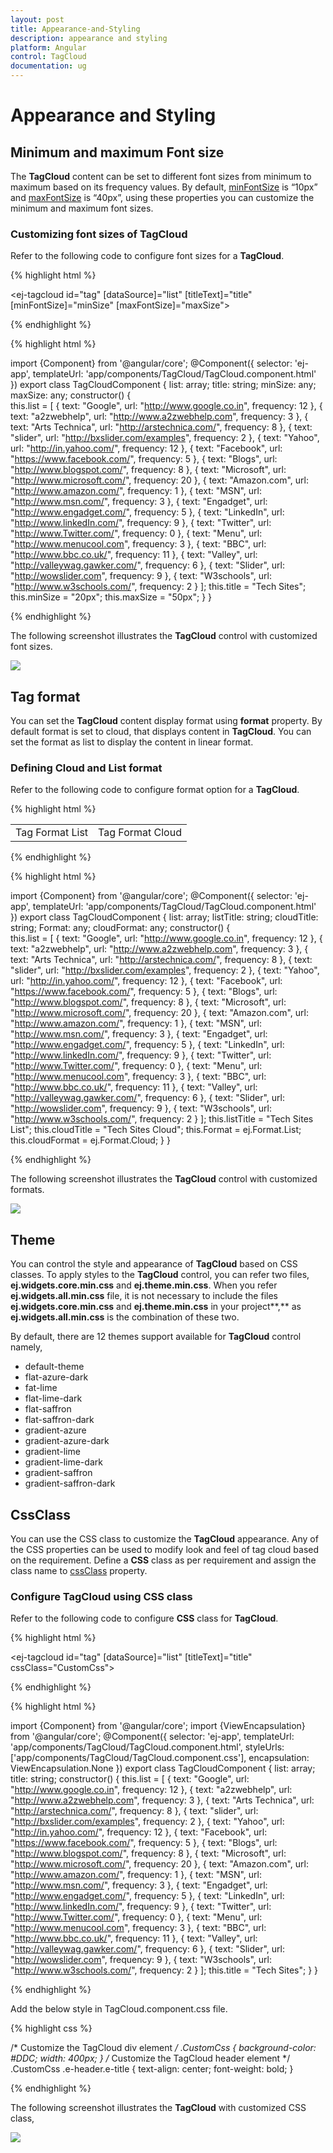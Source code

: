 ```yaml
---
layout: post
title: Appearance-and-Styling
description: appearance and styling
platform: Angular
control: TagCloud
documentation: ug
---
```


# Appearance and Styling

## Minimum and maximum Font size

The **TagCloud** content can be set to different font sizes from minimum to maximum based on its frequency values. By default, [minFontSize](https://help.syncfusion.com/api/js/ejtagcloud#members:minfontsize) is “10px” and [maxFontSize](https://help.syncfusion.com/api/js/ejtagcloud#members:maxfontsize) is “40px”, using these properties you can customize the minimum and maximum font sizes.

### Customizing font sizes of TagCloud

Refer to the following code to configure font sizes for a **TagCloud**.

{% highlight html %}

<ej-tagcloud id="tag" [dataSource]="list" [titleText]="title" [minFontSize]="minSize" [maxFontSize]="maxSize"></ej-tagcloud>

{% endhighlight %}

{% highlight html %}

import {Component} from '@angular/core';
@Component({
    selector: 'ej-app',
    templateUrl: 'app/components/TagCloud/TagCloud.component.html'
    })
export class TagCloudComponent {
    list: array;
    title: string;
    minSize: any;
    maxSize: any;
    constructor() {      
    this.list = [
    { text: "Google", url: "http://www.google.co.in", frequency: 12 },
    { text: "a2zwebhelp", url: "http://www.a2zwebhelp.com", frequency: 3 },
    { text: "Arts Technica", url: "http://arstechnica.com/", frequency: 8 },
    { text: "slider", url: "http://bxslider.com/examples", frequency: 2 },
    { text: "Yahoo", url: "http://in.yahoo.com/", frequency: 12 },
    { text: "Facebook", url: "https://www.facebook.com/", frequency: 5 },
    { text: "Blogs", url: "http://www.blogspot.com/", frequency: 8 },
    { text: "Microsoft", url: "http://www.microsoft.com/", frequency: 20 },
    { text: "Amazon.com", url: "http://www.amazon.com/", frequency: 1 },
    { text: "MSN", url: "http://www.msn.com/", frequency: 3 },
    { text: "Engadget", url: "http://www.engadget.com/", frequency: 5 },
    { text: "LinkedIn", url: "http://www.linkedIn.com/", frequency: 9 },
    { text: "Twitter", url: "http://www.Twitter.com/", frequency: 0 },
    { text: "Menu", url: "http://www.menucool.com", frequency: 3 },
    { text: "BBC", url: "http://www.bbc.co.uk/", frequency: 11 },
    { text: "Valley", url: "http://valleywag.gawker.com/", frequency: 6 },
    { text: "Slider", url: "http://wowslider.com", frequency: 9 },
    { text: "W3schools", url: "http://www.w3schools.com/", frequency: 2 }
    ];
    this.title = "Tech Sites";
    this.minSize = "20px";
    this.maxSize = "50px";
    }
}

{% endhighlight %}

The following screenshot illustrates the **TagCloud** control with customized font sizes.

![](Appearance-and-Styling_images/Appearance-and-Styling_img1.png) 


## Tag format

You can set the **TagCloud** content display format using **format** property. By default format is set to cloud, that displays content in **TagCloud**. You can set the format as list to display the content in linear format.

### Defining Cloud and List format

Refer to the following code to configure format option for a **TagCloud**.

{% highlight html %}

<table>
<tr>
<td>
<span>Tag Format List</span><br/>
<ej-tagcloud id="tag" [dataSource]="list" [titleText]="listTitle" [format]="Format"></ej-tagcloud>
</td>
<td>
<span>Tag Format Cloud</span><br/>
<ej-tagcloud id="tag" [dataSource]="list" [titleText]="cloudTitle" [format]="cloudFormat"></ej-tagcloud>
</td>
</tr>
</table>
{% endhighlight %}

{% highlight html %}

import {Component} from '@angular/core';
@Component({
    selector: 'ej-app',
    templateUrl: 'app/components/TagCloud/TagCloud.component.html'
    })
export class TagCloudComponent {
    list: array;
    listTitle: string;
    cloudTitle: string;
    Format: any;
    cloudFormat: any;
    constructor() {      
    this.list = [
    { text: "Google", url: "http://www.google.co.in", frequency: 12 },
    { text: "a2zwebhelp", url: "http://www.a2zwebhelp.com", frequency: 3 },
    { text: "Arts Technica", url: "http://arstechnica.com/", frequency: 8 },
    { text: "slider", url: "http://bxslider.com/examples", frequency: 2 },
    { text: "Yahoo", url: "http://in.yahoo.com/", frequency: 12 },
    { text: "Facebook", url: "https://www.facebook.com/", frequency: 5 },
    { text: "Blogs", url: "http://www.blogspot.com/", frequency: 8 },
    { text: "Microsoft", url: "http://www.microsoft.com/", frequency: 20 },
    { text: "Amazon.com", url: "http://www.amazon.com/", frequency: 1 },
    { text: "MSN", url: "http://www.msn.com/", frequency: 3 },
    { text: "Engadget", url: "http://www.engadget.com/", frequency: 5 },
    { text: "LinkedIn", url: "http://www.linkedIn.com/", frequency: 9 },
    { text: "Twitter", url: "http://www.Twitter.com/", frequency: 0 },
    { text: "Menu", url: "http://www.menucool.com", frequency: 3 },
    { text: "BBC", url: "http://www.bbc.co.uk/", frequency: 11 },
    { text: "Valley", url: "http://valleywag.gawker.com/", frequency: 6 },
    { text: "Slider", url: "http://wowslider.com", frequency: 9 },
    { text: "W3schools", url: "http://www.w3schools.com/", frequency: 2 }
    ];
    this.listTitle = "Tech Sites List";
    this.cloudTitle = "Tech Sites Cloud";
    this.Format = ej.Format.List;
    this.cloudFormat = ej.Format.Cloud;
    }
}

{% endhighlight %}

The following screenshot illustrates the **TagCloud** control with customized formats.

![](Appearance-and-Styling_images/Appearance-and-Styling_img2.png) 


## Theme

You can control the style and appearance of **TagCloud** based on CSS classes. To apply styles to the **TagCloud** control, you can refer two files, **ej.widgets.core.min.css** and **ej.theme.min.css**. When you refer **ej.widgets.all.min.css** file, it is not necessary to include the files **ej.widgets.core.min.css** and **ej.theme.min.css** in your project**,** as **ej.widgets.all.min.css** is the combination of these two. 

By default, there are 12 themes support available for **TagCloud** control namely,

* default-theme
* flat-azure-dark
* fat-lime
* flat-lime-dark
* flat-saffron
* flat-saffron-dark
* gradient-azure
* gradient-azure-dark
* gradient-lime
* gradient-lime-dark
* gradient-saffron
* gradient-saffron-dark

## CssClass

You can use the CSS class to customize the **TagCloud** appearance. Any of the CSS properties can be used to modify look and feel of tag cloud based on the requirement. Define a **CSS** class as per requirement and assign the class name to [cssClass](https://help.syncfusion.com/api/js/ejtagcloud#members:cssclass) property.

### Configure TagCloud using CSS class

Refer to the following code to configure **CSS** class for **TagCloud**.

{% highlight html %}

<ej-tagcloud id="tag" [dataSource]="list" [titleText]="title" cssClass="CustomCss"></ej-tagcloud>

{% endhighlight %}

{% highlight html %}

import {Component} from '@angular/core';
import {ViewEncapsulation} from '@angular/core'; 
@Component({
    selector: 'ej-app',
    templateUrl: 'app/components/TagCloud/TagCloud.component.html',
    styleUrls: ['app/components/TagCloud/TagCloud.component.css'],
    encapsulation: ViewEncapsulation.None
    })
export class TagCloudComponent {
    list: array;
    title: string;
    constructor() {
    this.list = [
    { text: "Google", url: "http://www.google.co.in", frequency: 12 },
    { text: "a2zwebhelp", url: "http://www.a2zwebhelp.com", frequency: 3 },
    { text: "Arts Technica", url: "http://arstechnica.com/", frequency: 8 },
    { text: "slider", url: "http://bxslider.com/examples", frequency: 2 },
    { text: "Yahoo", url: "http://in.yahoo.com/", frequency: 12 },
    { text: "Facebook", url: "https://www.facebook.com/", frequency: 5 },
    { text: "Blogs", url: "http://www.blogspot.com/", frequency: 8 },
    { text: "Microsoft", url: "http://www.microsoft.com/", frequency: 20 },
    { text: "Amazon.com", url: "http://www.amazon.com/", frequency: 1 },
    { text: "MSN", url: "http://www.msn.com/", frequency: 3 },
    { text: "Engadget", url: "http://www.engadget.com/", frequency: 5 },
    { text: "LinkedIn", url: "http://www.linkedIn.com/", frequency: 9 },
    { text: "Twitter", url: "http://www.Twitter.com/", frequency: 0 },
    { text: "Menu", url: "http://www.menucool.com", frequency: 3 },
    { text: "BBC", url: "http://www.bbc.co.uk/", frequency: 11 },
    { text: "Valley", url: "http://valleywag.gawker.com/", frequency: 6 },
    { text: "Slider", url: "http://wowslider.com", frequency: 9 },
    { text: "W3schools", url: "http://www.w3schools.com/", frequency: 2 }
    ];
    this.title = "Tech Sites";
    }
}

{% endhighlight %}

Add the below style in TagCloud.component.css file.

{% highlight css %}

/* Customize the TagCloud div element */
.CustomCss
{
    background-color: #DDC;
    width: 400px;
}
/* Customize the TagCloud header element */        
.CustomCss .e-header.e-title {
    text-align: center;
    font-weight: bold;
}

{% endhighlight %}

The following screenshot illustrates the **TagCloud** with customized CSS class,

![](Appearance-and-Styling_images/Appearance-and-Styling_img3.png)